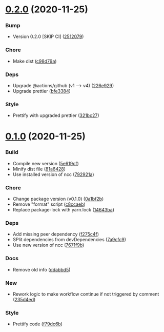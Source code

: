 # [0.2.0](https://github.com/theboolean/pull-request-comment-trigger/compare/v0.1.0...v0.2.0) (2020-11-25)


### Bump

* Version 0.2.0 [SKIP CI] ([2512079](https://github.com/theboolean/pull-request-comment-trigger/commit/2512079fb8d2940a71181d823d8a99b98e4a8b82))

### Chore

* Make dist ([c98d79a](https://github.com/theboolean/pull-request-comment-trigger/commit/c98d79a1500023339bc4ca25a46e71d9ecaf0c6c))

### Deps

* Upgrade @actions/github (v1 --> v4) ([226e929](https://github.com/theboolean/pull-request-comment-trigger/commit/226e92906c7dcbbd056d2558d55d5ce9afb2e6e7))
* Upgrade prettier ([bfe3384](https://github.com/theboolean/pull-request-comment-trigger/commit/bfe33842d587845de8e37a92acb81482148cae7e))

### Style

* Prettify with upgraded prettier ([321bc27](https://github.com/theboolean/pull-request-comment-trigger/commit/321bc275f25871af1a47979c394d40c39c3fdbe5))



# [0.1.0](https://github.com/theboolean/pull-request-comment-trigger/compare/f79dc6baba059eb75c59a3f4f737562c68e2f7f4...v0.1.0) (2020-11-25)


### Build

* Compile new version ([5e619cf](https://github.com/theboolean/pull-request-comment-trigger/commit/5e619cf9c1b82fe5af5d72cf8164e35cc77f4f93))
* Minify dist file ([81a6428](https://github.com/theboolean/pull-request-comment-trigger/commit/81a642847f55b217ada3c3a934544c370b8c0d4a))
* Use installed version of ncc ([792921a](https://github.com/theboolean/pull-request-comment-trigger/commit/792921a4af6256a961c91ffabc111ebdfcfa79a7))

### Chore

* Change package version (v0.1.0) ([0a1bf2b](https://github.com/theboolean/pull-request-comment-trigger/commit/0a1bf2b721994faeff9f746ad6e1da7c1d48ae89))
* Remove "format" script ([c8ccaeb](https://github.com/theboolean/pull-request-comment-trigger/commit/c8ccaebd5a482abf1cd689eb63bc476ab880baec))
* Replace package-lock with yarn.lock ([14643ba](https://github.com/theboolean/pull-request-comment-trigger/commit/14643ba31efb7140a553a200376cf6e3da5fe10a))

### Deps

* Add missing peer dependency ([f275c4f](https://github.com/theboolean/pull-request-comment-trigger/commit/f275c4f0a064578c3ab34f263d6d19abef7bcc27))
* SPlit dependencies from devDependencies ([7a9cfc9](https://github.com/theboolean/pull-request-comment-trigger/commit/7a9cfc9dde05750951f261a32725009f6fb614d3))
* Use new version of ncc ([7671f9b](https://github.com/theboolean/pull-request-comment-trigger/commit/7671f9b4257a3255f231a7df1759e047cf5f9823))

### Docs

* Remove old info ([ddabbd5](https://github.com/theboolean/pull-request-comment-trigger/commit/ddabbd5ad30d61971e9b9ca91e37c9a0c35a0f92))

### New

* Rework logic to make workflow continue if not triggered by comment ([235d4ed](https://github.com/theboolean/pull-request-comment-trigger/commit/235d4ed8e245c4603eac3121b8f6da37ff84f79d))

### Style

* Prettify code ([f79dc6b](https://github.com/theboolean/pull-request-comment-trigger/commit/f79dc6baba059eb75c59a3f4f737562c68e2f7f4))



